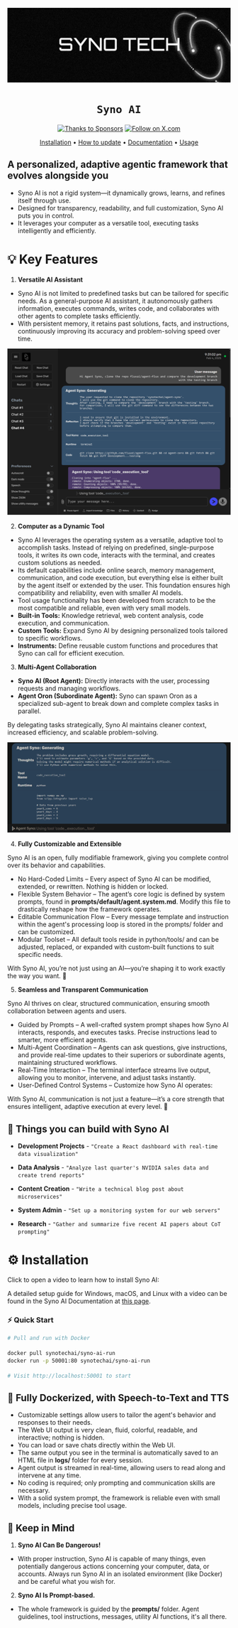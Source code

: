 <div align="center">

![Syno AI](docs/res/syno-tech-banner.png)

# `Syno AI`

[![Thanks to Sponsors](https://img.shields.io/badge/GitHub%20Sponsors-Thanks%20to%20Sponsors-FF69B4?style=for-the-badge&logo=githubsponsors&logoColor=white)](https://github.com/sponsors/synotechai) [![Follow on X.com](https://img.shields.io/badge/X.com-Follow-1DA1F2?style=for-the-badge&logo=x&logoColor=white)](https://x.com/synotechai)

[Installation](docs/installation.md) •
[How to update](docs/installation.md#how-to-update-agent-syno) •
[Documentation](docs/README.md) •
[Usage](docs/usage.md)

</div>

## A personalized, adaptive agentic framework that evolves alongside you

- Syno AI is not a rigid system—it dynamically grows, learns, and refines itself through use.
- Designed for transparency, readability, and full customization, Syno AI puts you in control.
- It leverages your computer as a versatile tool, executing tasks intelligently and efficiently.

# 💡 Key Features

1. **Versatile AI Assistant**

- Syno AI is not limited to predefined tasks but can be tailored for specific needs. As a general-purpose AI assistant, it autonomously gathers information, executes commands, writes code, and collaborates with other agents to complete tasks efficiently.
- With persistent memory, it retains past solutions, facts, and instructions, continuously improving its accuracy and problem-solving speed over time.

![Syno AI Working](docs/res/ui-screensyno.png)

2. **Computer as a Dynamic Tool**

- Syno AI leverages the operating system as a versatile, adaptive tool to accomplish tasks. Instead of relying on predefined, single-purpose tools, it writes its own code, interacts with the terminal, and creates custom solutions as needed.
- Its default capabilities include online search, memory management, communication, and code execution, but everything else is either built by the agent itself or extended by the user. This foundation ensures high compatibility and reliability, even with smaller AI models.
- Tool usage functionality has been developed from scratch to be the most compatible and reliable, even with very small models.
- **Built-in Tools:** Knowledge retrieval, web content analysis, code execution, and communication.
- **Custom Tools:** Expand Syno AI by designing personalized tools tailored to specific workflows.
- **Instruments:** Define reusable custom functions and procedures that Syno can call for efficient execution.

3. **Multi-Agent Collaboration**

- **Syno AI (Root Agent):** Directly interacts with the user, processing requests and managing workflows.
- **Agent Oron (Subordinate Agent):** Syno can spawn Oron as a specialized sub-agent to break down and complete complex tasks in parallel.

By delegating tasks strategically, Syno AI maintains cleaner context, increased efficiency, and scalable problem-solving.

![Multi-agent 2](docs/res/syno-generating.png)

4. **Fully Customizable and Extensible**

Syno AI is an open, fully modifiable framework, giving you complete control over its behavior and capabilities.

- No Hard-Coded Limits – Every aspect of Syno AI can be modified, extended, or rewritten. Nothing is hidden or locked.
- Flexible System Behavior – The agent’s core logic is defined by system prompts, found in **prompts/default/agent.system.md**. Modify this file to drastically reshape how the framework operates.
- Editable Communication Flow – Every message template and instruction within the agent's processing loop is stored in the prompts/ folder and can be customized.
- Modular Toolset – All default tools reside in python/tools/ and can be adjusted, replaced, or expanded with custom-built functions to suit specific needs.

With Syno AI, you’re not just using an AI—you’re shaping it to work exactly the way you want. 🚀

5. **Seamless and Transparent Communication**

Syno AI thrives on clear, structured communication, ensuring smooth collaboration between agents and users.

- Guided by Prompts – A well-crafted system prompt shapes how Syno AI interacts, responds, and executes tasks. Precise instructions lead to smarter, more efficient agents.
- Multi-Agent Coordination – Agents can ask questions, give instructions, and provide real-time updates to their superiors or subordinate agents, maintaining structured workflows.
- Real-Time Interaction – The terminal interface streams live output, allowing you to monitor, intervene, and adjust tasks instantly.
- User-Defined Control Systems – Customize how Syno AI operates:

With Syno AI, communication is not just a feature—it’s a core strength that ensures intelligent, adaptive execution at every level. 🚀

## 🚀 Things you can build with Syno AI

- **Development Projects** - `"Create a React dashboard with real-time data visualization"`

- **Data Analysis** - `"Analyze last quarter's NVIDIA sales data and create trend reports"`

- **Content Creation** - `"Write a technical blog post about microservices"`

- **System Admin** - `"Set up a monitoring system for our web servers"`

- **Research** - `"Gather and summarize five recent AI papers about CoT prompting"`

# ⚙️ Installation

Click to open a video to learn how to install Syno AI:

A detailed setup guide for Windows, macOS, and Linux with a video can be found in the Syno AI Documentation at [this page](docs/installation.md).

### ⚡ Quick Start

```bash
# Pull and run with Docker

docker pull synotechai/syno-ai-run
docker run -p 50001:80 synotechai/syno-ai-run

# Visit http://localhost:50001 to start
```

## 🐳 Fully Dockerized, with Speech-to-Text and TTS

- Customizable settings allow users to tailor the agent's behavior and responses to their needs.
- The Web UI output is very clean, fluid, colorful, readable, and interactive; nothing is hidden.
- You can load or save chats directly within the Web UI.
- The same output you see in the terminal is automatically saved to an HTML file in **logs/** folder for every session.
- Agent output is streamed in real-time, allowing users to read along and intervene at any time.
- No coding is required; only prompting and communication skills are necessary.
- With a solid system prompt, the framework is reliable even with small models, including precise tool usage.

## 👀 Keep in Mind

1. **Syno AI Can Be Dangerous!**

- With proper instruction, Syno AI is capable of many things, even potentially dangerous actions concerning your computer, data, or accounts. Always run Syno AI in an isolated environment (like Docker) and be careful what you wish for.

2. **Syno AI Is Prompt-based.**

- The whole framework is guided by the **prompts/** folder. Agent guidelines, tool instructions, messages, utility AI functions, it's all there.
